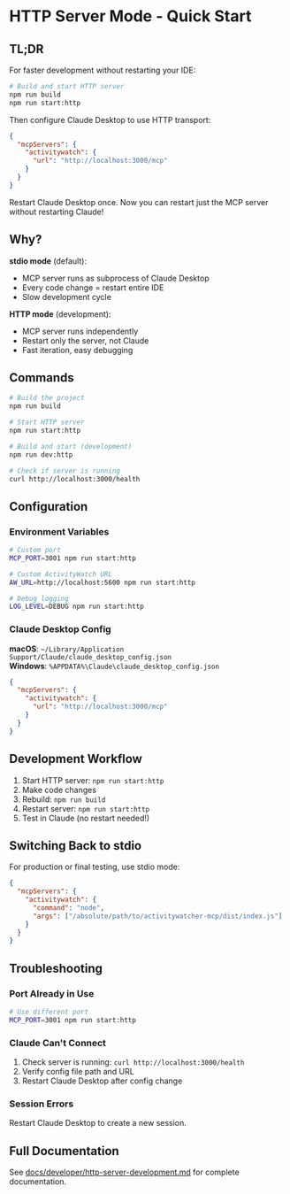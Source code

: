 # HTTP Server Mode - Quick Start

## TL;DR

For faster development without restarting your IDE:

```bash
# Build and start HTTP server
npm run build
npm run start:http
```

Then configure Claude Desktop to use HTTP transport:

```json
{
  "mcpServers": {
    "activitywatch": {
      "url": "http://localhost:3000/mcp"
    }
  }
}
```

Restart Claude Desktop once. Now you can restart just the MCP server without restarting Claude!

## Why?

**stdio mode** (default):
- MCP server runs as subprocess of Claude Desktop
- Every code change = restart entire IDE
- Slow development cycle

**HTTP mode** (development):
- MCP server runs independently
- Restart only the server, not Claude
- Fast iteration, easy debugging

## Commands

```bash
# Build the project
npm run build

# Start HTTP server
npm run start:http

# Build and start (development)
npm run dev:http

# Check if server is running
curl http://localhost:3000/health
```

## Configuration

### Environment Variables

```bash
# Custom port
MCP_PORT=3001 npm run start:http

# Custom ActivityWatch URL
AW_URL=http://localhost:5600 npm run start:http

# Debug logging
LOG_LEVEL=DEBUG npm run start:http
```

### Claude Desktop Config

**macOS**: `~/Library/Application Support/Claude/claude_desktop_config.json`  
**Windows**: `%APPDATA%\Claude\claude_desktop_config.json`

```json
{
  "mcpServers": {
    "activitywatch": {
      "url": "http://localhost:3000/mcp"
    }
  }
}
```

## Development Workflow

1. Start HTTP server: `npm run start:http`
2. Make code changes
3. Rebuild: `npm run build`
4. Restart server: `npm run start:http`
5. Test in Claude (no restart needed!)

## Switching Back to stdio

For production or final testing, use stdio mode:

```json
{
  "mcpServers": {
    "activitywatch": {
      "command": "node",
      "args": ["/absolute/path/to/activitywatcher-mcp/dist/index.js"]
    }
  }
}
```

## Troubleshooting

### Port Already in Use

```bash
# Use different port
MCP_PORT=3001 npm run start:http
```

### Claude Can't Connect

1. Check server is running: `curl http://localhost:3000/health`
2. Verify config file path and URL
3. Restart Claude Desktop after config change

### Session Errors

Restart Claude Desktop to create a new session.

## Full Documentation

See [docs/developer/http-server-development.md](docs/developer/http-server-development.md) for complete documentation.

